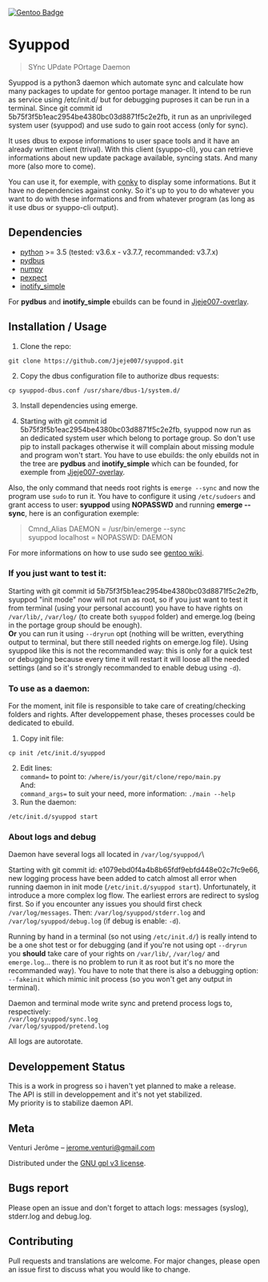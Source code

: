 [![Gentoo Badge](https://www.gentoo.org/assets/img/badges/gentoo-badge.png)](https://www.gentoo.org)

# Syuppod
> SYnc UPdate POrtage Daemon

Syuppod is a python3 daemon which automate sync and calculate how many packages to update
for gentoo portage manager. It intend to be run as service using /etc/init.d/ but for debugging puproses 
it can be run in a terminal. Since git commit id 5b75f3f5b1eac2954be4380bc03d8871f5c2e2fb, it run as an 
unprivileged system user (syuppod) and use sudo to gain root access (only for sync).

It uses dbus to expose informations to user space tools and it have an already written client (trival).
With this client (syuppo-cli), you can retrieve informations about new update package available, syncing stats.
And many more (also more to come).

You can use it, for exemple, with [conky](https://github.com/brndnmtthws/conky) to display some informations. But it have no 
dependencies against conky. So it's up to you to do whatever you want to do with these informations and from
whatever program (as long as it use dbus or syuppo-cli output).


## Dependencies

* [python](https://www.python.org/) >= 3.5 (tested: v3.6.x - v3.7.7, recommanded: v3.7.x)
* [pydbus](https://github.com/LEW21/pydbus)
* [numpy](https://numpy.org/)
* [pexpect](https://github.com/pexpect/pexpect)
* [inotify_simple](https://github.com/chrisjbillington/inotify_simple)

For **pydbus** and **inotify_simple** ebuilds can be found in [Jjeje007-overlay](https://github.com/Jjeje007/Jjeje007-overlay).

## Installation / Usage

1. Clone the repo:
```
git clone https://github.com/Jjeje007/syuppod.git
```
2. Copy the dbus configuration file to authorize dbus requests:
```
cp syuppod-dbus.conf /usr/share/dbus-1/system.d/
```
3. Install dependencies using emerge.

4. Starting with git commit id 5b75f3f5b1eac2954be4380bc03d8871f5c2e2fb, syuppod now run as an dedicated
system user which belong to portage group. So don't use pip to install packages otherwise it will complain
about missing module and program won't start. 
You have to use ebuilds: the only ebuilds not in the tree are **pydbus** and **inotify_simple** which can be founded, for exemple
from [Jjeje007-overlay](https://github.com/Jjeje007/Jjeje007-overlay).

Also, the only command that needs root rights is `emerge --sync` and now the program use `sudo` to run it.
You have to configure it using `/etc/sudoers` and grant access to user: **syuppod** using **NOPASSWD** and running **emerge --sync**,
here is an configuration exemple:
> Cmnd_Alias      DAEMON =        /usr/bin/emerge --sync\
> syuppod localhost = NOPASSWD: DAEMON

For more informations on how to use sudo see [gentoo wiki](https://wiki.gentoo.org/wiki/Sudo).

### If you just want to test it:

Starting with git commit id 5b75f3f5b1eac2954be4380bc03d8871f5c2e2fb, syuppod "init mode" now will not run as root, 
so if you just want to test it from terminal (using your personal account) you have to have rights on `/var/lib/`, 
`/var/log/` (to create both `syuppod` folder) and emerge.log (being in the portage group should be enough).\
 **Or** you can run it using `--dryrun` opt (nothing will be written, everything output to terminal, but there still needed rights
 on emerge.log file). Using syuppod like this is not the recommanded way: this is only for a quick test or debugging because every
 time it will restart it will loose all the needed settings (and so it's strongly recommanded to enable debug using `-d`).

### To use as a daemon:

For the moment, init file is responsible to take care of creating/checking folders and rights.
After developpement phase, theses processes could be dedicated to ebuild.

1. Copy init file:
```
cp init /etc/init.d/syuppod
```
2. Edit lines:\
    `command=` to point to: `/where/is/your/git/clone/repo/main.py`\
   And:\
    `command_args=` to suit your need, more information: `./main --help`
3. Run the daemon:
```
/etc/init.d/syuppod start
```

### About logs and debug

Daemon have several logs all located in `/var/log/syuppod/`\

Starting with git commit id: e1079ebd0f4a4b8b65fdf9ebfd448e02c7fc9e66, new logging process have been added
to catch almost all error when running daemon in init mode (`/etc/init.d/syuppod start`). Unfortunately, 
it introduce a more complex log flow. The earliest errors are redirect to syslog first. So if you encounter
any issues you should first check `/var/log/messages`. Then: `/var/log/syuppod/stderr.log` and `/var/log/syuppod/debug.log`
(if debug is enable: `-d`). 

Running by hand in a terminal (so not using `/etc/init.d/`) is really intend to be a one shot test or for debugging (and if you're not
using opt `--dryrun` you **should** take care of your rights on `/var/lib/`, `/var/log/` and `emerge.log`... there is no problem to run 
it as root but it's no more the recommanded way).
You have to note that there is also a debugging option: `--fakeinit` which mimic init process (so you won't get any output
in terminal).

Daemon and terminal mode write sync and pretend process logs to, respectively:\
`/var/log/syuppod/sync.log`\
`/var/log/syuppod/pretend.log`

All logs are autorotate.

## Developpement Status

This is a work in progress so i haven't yet planned to make a release.\
The API is still in developpement and it's not yet stabilized.\
My priority is to stabilize daemon API.

## Meta

Venturi Jerôme – jerome.venturi@gmail.com

Distributed under the [GNU gpl v3 license](https://www.gnu.org/licenses/gpl-3.0.html).

## Bugs report

Please open an issue and don't forget to attach logs: messages (syslog), stderr.log and debug.log. 

## Contributing

Pull requests and translations are welcome. For major changes, please open an issue first to discuss what you would like to change.

